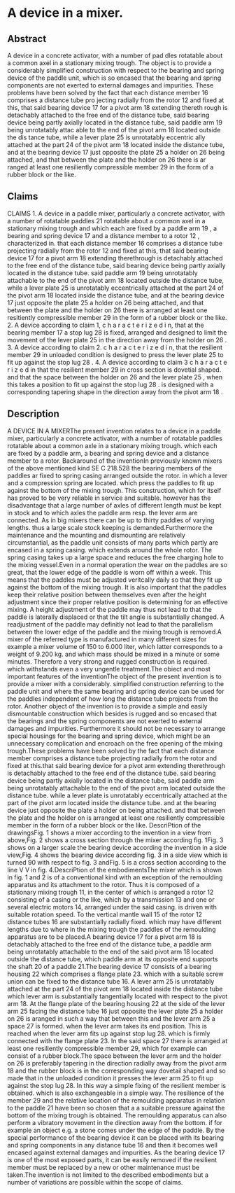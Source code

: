 # A device in a mixer.

## Abstract
A device in a concrete activator, with a number of pad dles rotatable about a common axel in a stationary mixing trough. The object is to provide a considerably simplified construction with respect to the bearing and spring device of the paddle unit, which is so encased that the bearing and spring components are not exerted to external damages and impurities. These problems have been solved by the fact that each distance member 16 comprises a distance tube pro jecting radially from the rotor 12 and fixed at this, that said bearing device 17 for a pivot arm 18 extending thereth rough is detachably attached to the free end of the distance tube, said bearing device being partly axially located in the distance tube, said paddle arm 19 being unrotatably attac able to the end of the pivot arm 18 located outside the dis tance tube, while a lever plate 25 is unrotatably eccentric ally attached at the part 24 of the pivot arm 18 located inside the distance tube, and at the bearing device 17 just opposite the plate 25 a holder on 26 being attached, and that between the plate and the holder on 26 there is ar ranged at least one resiliently compressible member 29 in the form of a rubber block or the like.

## Claims
CLAIMS 1. A device in a paddle mixer, particularly a concrete activator, with a number of rotatable paddles 21 rotatable about a common axel in a stationary mixing trough and which each are fixed by a paddle arm 19 , a bearing and spring device 17 and a distance member to a rotor 12 , characterized in. that each distance member 16 comprises a distance tube projecting radially from the rotor 12 and fixed at this, that said bearing device 17 for a pivot arm 18 extending therethrough is detachably attached to the free end of the distance tube, said bearing device being partly axially located in the distance tube. said paddle arm 19 being unrotatably attachable to the end of the pivot arm 18 located outside the distance tube, while a lever plate 25 is unrotatably eccentrically attached at the part 24 of the pivot arm 18 located inside the distance tube, and at the bearing device 17 just opposite the plate 25 a holder on 26 being attached, and that between the plate and the holder on 26 there is arranged at least one resitiently compressible member 29 in the form of a rubber block or the like. 2. A device according to claim 1, c h a r a c t e r i z e d i n, that at the bearing member 17 a stop lug 28 is fixed, arranged and designed to limit the movement of the lever plate 25 in the direction away from the holder on 26 . 3. A device according to claim 2. c h a r a c t e r i z e d i n, that the resilient member 29 in unloaded condition is designed to press the lever plate 25 to fit up against the stop lug 28 . 4. A device according to claim 3 c h a r a c t e r i z e d in that the resilient member 29 in cross section is dovetial shaped. and that the space between the holder on 26 and the lever plate 25 , when this takes a position to fit up against the stop lug 28 . is designed with a corresponding tapering shape in the direction away from the pivot arm 18 .

## Description
A DEVICE IN A MIXERThe present invention relates to a device in a paddle mixer, particularly a concrete activator, with a number of rotatable paddles rotatable about a common axle in a stationary mixing trough. which each are fixed by a paddle arm, a bearing and spring device and a distance member to a rotor. Backaround of the inventionIn previously known mixers of the above mentioned kind SE C 218.528 the bearing members of the paddles ar fixed to spring casing arranged outside the rotor. in which a lever and a compression spring are located. which press the paddles to fit up against the bottom of the mixing trough. This construction, which for itself has proved to be very reliable in service and suitable. however has the disadvantage that a large number of axles of different length must be kept in stock and to which axles the paddle arm resp. the lever arm are connected. As in big mixers there can be up to thirty paddles of varying lengths. thus a large scale stock keeping is demanded.Furthermore the maintenance and the mounting and dismounting are relatively circumstantial, as the paddle unit consists of many parts which partly are encased in a spring casing. which extends around the whole rotor. The spring casing takes up a large space and reduces the free charging hole to the mixing vessel.Even in a normal operation the wear on the paddles are so great, that the lower edge of the paddle is worn off within a week. This means that the paddles must be adjusted veritcally daily so that they fit up against the bottom of the mixing trough. It is also important that the paddles keep their relative position between themselves even after the height adjustment since their proper relative position is determining for an effective mixing. A height adjustment of the paddle may thus not lead to that the paddle is laterally displaced or that the tilt angle is substantially changed. A readjustment of the paddle may definitly not lead to that the parallelism between the lower edge of the paddle and the mixing trough is removed.A mixer of the referred type is manufactured in many different sizes for example a mixer volume of 150 to 6.000 liter, which latter corresponds to a weight of 9.200 kg. and which mass should be mixed in a minute or some minutes. Therefore a very strong and rugged construction is required. which withstands even a very ungentle treatment.The obiect and most important features of the inventionThe object of the present invention is to provide a mixer with a considerably. simplified construction referring to the paddle unit and where the same bearing and spring device can be used for the paddles independent of how long the distance tube projects from the rotor. Another object of the invention is to provide a simple and easily dismountable construction which besides is rugged and so encased that the bearings and the spring components are not exerted to external damages and impurities. Furthermore it should not be necessary to arrange special housings for the bearing and spring device, which might be an unnecessary complication and encroach on the free opening of the mixing trough.These problems have been solved by the fact that each distance member comprises a distance tube projecting radially from the rotor and fixed at this.that said bearing device for a pivot arm extending therethrough is detachably attached to the free end of the distance tube. said bearing device being partly axially located in the distance tube, said paddle arm being unrotatably attachable to the end of the pivot arm located outside the distance tube. while a lever plate is unrotatably eccentrically attached at the part of the pivot arm located inside the distance tube. and at the bearing device just opposite the plate a holder on being attached. and that between the plate and the holder on is arranged at least one resiliently compressible member in the form of a rubber block or the like. DescriPtion of the drawingsFig. 1 shows a mixer according to the invention in a view from above,Fig. 2 shows a cross section through the mixer according fig. 1Fig. 3 shows on a larger scale the bearing device according the invention in a side view,Fig. 4 shows the bearing device according fig. 3 in a side view which is turned 90 with respect to fig. 3 andFig. 5 is a cross section according to the line V V in fig. 4.DescriPtion of the embodimentsThe mixer which is shown in fig. 1 and 2 is of a conventional kind with an exception of the remoulding apparatus and its attachment to the rotor. Thus it is composed of a stationary mixing trough 11, in the center of which is arranged a rotor 12 consisting of a casing or the like, which by a transmission 13 and one or several electric motors 14, arranged under the said casing. is driven with suitable rotation speed. To the vertical mantle wall 15 of the rotor 12 distance tubes 16 are substantially radially fixed. which may have different lengths due to where in the mixing trough the paddles of the remoulding apparatus are to be placed.A bearing device 17 for a pivot arm 18 is detachably attached to the free end of the distance tube, a paddle arm being unrotatably attachable to the end of the said pivot arm 18 located outside the distance tube, which paddle arm at its opposite end supports the shaft 20 of a paddle 21.The bearing device 17 consists of a bearing housing 22 which comprises a flange plate 23. which with a suitable screw union can be fixed to the distance tube 16. A lever arm 25 is unrotatably attached at the part 24 of the pivot arm 18 located inside the distance tube which lever arm is substantially tangentially located with respect to the pivot arm 18. At the flange plate of the bearing housing 22 at the side of the lever arm 25 facing the distance tube 16 just opposite the lever plate 25 a holder on 26 is aranged in such a way that between this and the lever arm 25 a space 27 is formed. when the lever arm takes its end position. This is reached when the lever arm fits up against stop lug 28. which is firmly connected with the flange plate 23. In the said space 27 there is arranged at least one resiliently compressible member 29, which for example can consist of a rubber block.The space between the lever arm and the holder on 26 is preferably tapering in the direction radially away from the pivot arm 18 and the rubber block is in the corresponding way dovetail shaped and so made that in the unloaded condition it presses the lever arm 25 to fit up against the stop lug 28. In this way a simple fixing of the resilient member is obtained. which is also exchangeable in a simple way. The resilience of the member 29 and the relative location of the remoulding apparatus in relation to the paddle 21 have been so chosen that a a suitable pressure against the bottom of the mixing trough is obtained. The remoulding apparatus can also perform a vibratory movement in the direction away from the bottom. if for example an object e.g. a stone comes under the edge of the paddle. By the special performance of the bearing device it can be placed with its bearing and spring components in any distance tube 16 and then it becomes well encased against external damages and impurities. As the bearing device 17 is one of the most exposed parts, it can be easily removed if the resilient member must be replaced by a new or other maintenance must be taken.The invention is not limited to the described embodiments but a number of variations are possible within the scope of claims.